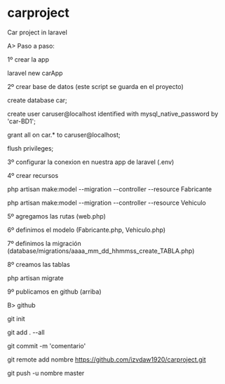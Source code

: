 # carproject
Car project in laravel

A> Paso a paso:

1º crear la app

laravel new carApp

2º crear base de datos (este script se guarda en el proyecto)

create database car;

create user caruser@localhost identified with mysql_native_password by 'car-BD1'; 

grant all on car.* to caruser@localhost;

flush privileges;

3º configurar la conexion en nuestra app de laravel (.env)

4º crear recursos

php artisan make:model --migration --controller --resource Fabricante

php artisan make:model --migration --controller --resource Vehiculo

5º agregamos las rutas (web.php)

6º definimos el modelo (Fabricante.php, Vehiculo.php)

7º definimos la migración (database/migrations/aaaa_mm_dd_hhmmss_create_TABLA.php)

8º creamos las tablas

php artisan migrate

9º publicamos en github (arriba)

B> github

git init

git add . --all

git commit -m 'comentario'

git remote add nombre https://github.com/izvdaw1920/carproject.git

git push -u nombre master
